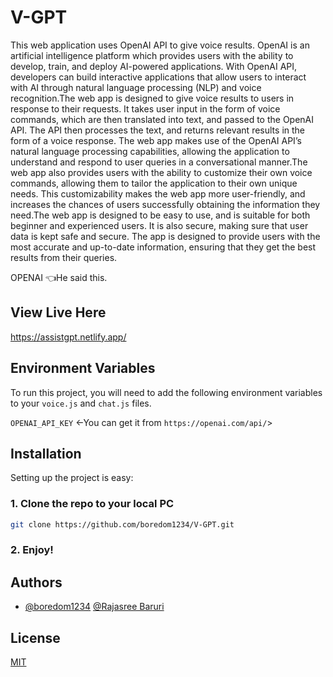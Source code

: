 
# V-GPT

This web application uses OpenAI API to give voice results. OpenAI is an artificial intelligence platform which provides users with the ability to develop, train, and deploy AI-powered applications. With OpenAI API, developers can build interactive applications that allow users to interact with AI through natural language processing (NLP) and voice recognition.The web app is designed to give voice results to users in response to their requests. It takes user input in the form of voice commands, which are then translated into text, and passed to the OpenAI API. The API then processes the text, and returns relevant results in the form of a voice response. The web app makes use of the OpenAI API’s natural language processing capabilities, allowing the application to understand and respond to user queries in a conversational manner.The web app also provides users with the ability to customize their own voice commands, allowing them to tailor the application to their own unique needs. This customizability makes the web app more user-friendly, and increases the chances of users successfully obtaining the information they need.The web app is designed to be easy to use, and is suitable for both beginner and experienced users. It is also secure, making sure that user data is kept safe and secure. The app is designed to provide users with the most accurate and up-to-date information, ensuring that they get the best results from their queries.

OPENAI 👈He said this.



## View Live Here

https://assistgpt.netlify.app/


## Environment Variables

To run this project, you will need to add the following environment variables to your `voice.js` and `chat.js` files.

`OPENAI_API_KEY` <-You can get it from `https://openai.com/api/`>


## Installation

Setting up the project is easy:

### 1. Clone the repo to your local PC

```bash
git clone https://github.com/boredom1234/V-GPT.git
```

### 2. Enjoy!
    
## Authors

- [@boredom1234](https://www.github.com/boredom1234) [@Rajasree Baruri](https://github.com/rbaruri)



## License

[MIT](https://choosealicense.com/licenses/mit/)

